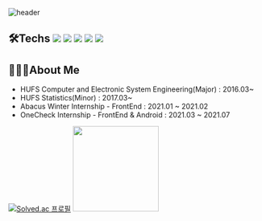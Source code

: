 ![header](https://capsule-render.vercel.app/api?type=waving&color=7F52FF&height=300&section=header&fontSize=80&text=GyuHyun&animation=fadeIn&fontColor=fafafa)

## 🛠Techs <img src="https://img.shields.io/badge/JavaScipt-F7DF1E?style=flat-square&logo=JavaScript&logoColor=white"/> <img src="https://img.shields.io/badge/Vue.js-4FC08D?style=flat-square&logo=Vue.js&logoColor=white"/> <img src="https://img.shields.io/badge/Nuxt.js-4FC08D?style=flat-square&logo=Nuxt.js&logoColor=white"/> <img src="https://img.shields.io/badge/Kotlin-7F52FF?style=flat-square&logo=Kotlin&logoColor=white"/> <img src="https://img.shields.io/badge/Python-3776AB?style=flat-square&logo=Python&logoColor=white"/>

## 🙍🏻‍♂️About Me
* HUFS Computer and Electronic System Engineering(Major) : 2016.03~
* HUFS Statistics(Minor) : 2017.03~
* Abacus Winter Internship - FrontEnd : 2021.01 ~ 2021.02
* OneCheck Internship - FrontEnd & Android : 2021.03 ~ 2021.07 

[![Solved.ac 프로필](http://mazassumnida.wtf/api/v2/generate_badge?boj=edhz8888)](https://solved.ac/edhz8888) <a href="https://velog.io/@edhz8888"> <img src="https://media.vlpt.us/images/edhz8888/post/682b7ad8-390a-4e9b-abd1-4745c2d9f74b/velog_logo.png" height=170px/></a>
